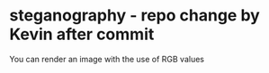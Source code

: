 # steganography - repo change by Kevin after commit
You can render an image with the use of RGB values
